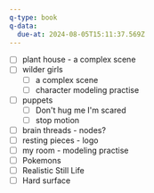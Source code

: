 ```yaml
---
q-type: book
q-data:
  due-at: 2024-08-05T15:11:37.569Z
---
```

- [ ] plant house - a complex scene
- [ ] wilder girls 
	- [ ] a complex scene
	- [ ] character modeling practise
- [ ] puppets
	- [ ] Don't hug me I'm scared
	- [ ] stop motion
- [ ] brain threads - nodes?
- [ ] resting pieces - logo
- [ ] my room - modeling practise
- [ ] Pokemons
- [ ] Realistic Still Life
- [ ] Hard surface